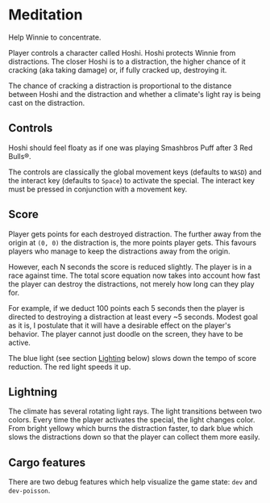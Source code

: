 # Meditation

Help Winnie to concentrate.

Player controls a character called Hoshi.
Hoshi protects Winnie from distractions.
The closer Hoshi is to a distraction, the higher chance of it cracking (aka taking damage) or, if fully cracked up, destroying it.

The chance of cracking a distraction is proportional to the distance between Hoshi and the distraction and whether a climate's light ray is being cast on the distraction.

## Controls

Hoshi should feel floaty as if one was playing Smashbros Puff after 3 Red Bulls®.

The controls are classically the global movement keys (defaults to `WASD`) and
the interact key (defaults to `Space`) to activate the special.
The interact key must be pressed in conjunction with a movement key.

## Score

Player gets points for each destroyed distraction.
The further away from the origin at `(0, 0)` the distraction is, the more points player gets.
This favours players who manage to keep the distractions away from the origin.

However, each N seconds the score is reduced slightly.
The player is in a race against time.
The total score equation now takes into account how fast the player can destroy
the distractions, not merely how long can they play for.

For example, if we deduct 100 points each 5 seconds then the player is directed
to destroying a distraction at least every ~5 seconds.
Modest goal as it is, I postulate that it will have a desirable effect on the
player's behavior.
The player cannot just doodle on the screen, they have to be active.

The blue light (see section [Lighting](#lighting) below) slows down the tempo of score reduction.
The red light speeds it up.

## Lightning

The climate has several rotating light rays.
The light transitions between two colors.
Every time the player activates the special, the light changes color.
From bright yellowy which burns the distraction faster, to dark blue which slows the distractions down so that the player can collect them more easily.

## Cargo features

There are two debug features which help visualize the game state:
`dev` and `dev-poisson`.
